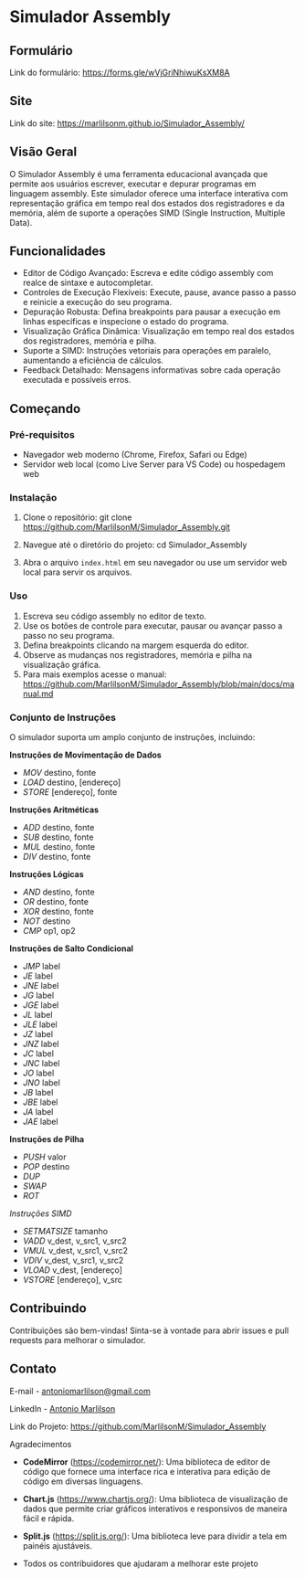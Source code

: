 # Simulador Assembly

## Formulário

Link do formulário: https://forms.gle/wVjGriNhiwuKsXM8A

## Site

Link do site: https://marlilsonm.github.io/Simulador_Assembly/

## Visão Geral

O Simulador Assembly é uma ferramenta educacional avançada que permite aos usuários escrever, executar e depurar programas em linguagem assembly. Este simulador oferece uma interface interativa com representação gráfica em tempo real dos estados dos registradores e da memória, além de suporte a operações SIMD (Single Instruction, Multiple Data).

## Funcionalidades
- Editor de Código Avançado: Escreva e edite código assembly com realce de sintaxe e autocompletar.
- Controles de Execução Flexíveis: Execute, pause, avance passo a passo e reinicie a execução do seu programa.
- Depuração Robusta: Defina breakpoints para pausar a execução em linhas específicas e inspecione o estado do programa.
- Visualização Gráfica Dinâmica: Visualização em tempo real dos estados dos registradores, memória e pilha.
- Suporte a SIMD: Instruções vetoriais para operações em paralelo, aumentando a eficiência de cálculos.
- Feedback Detalhado: Mensagens informativas sobre cada operação executada e possíveis erros.

## Começando

### Pré-requisitos

- Navegador web moderno (Chrome, Firefox, Safari ou Edge)
- Servidor web local (como Live Server para VS Code) ou hospedagem web

### Instalação

1. Clone o repositório:
   git clone https://github.com/MarlilsonM/Simulador_Assembly.git

2. Navegue até o diretório do projeto:
   cd Simulador_Assembly

3. Abra o arquivo `index.html` em seu navegador ou use um servidor web local para servir os arquivos.

### Uso

1. Escreva seu código assembly no editor de texto.
2. Use os botões de controle para executar, pausar ou avançar passo a passo no seu programa.
3. Defina breakpoints clicando na margem esquerda do editor.
4. Observe as mudanças nos registradores, memória e pilha na visualização gráfica.
5. Para mais exemplos acesse o manual: https://github.com/MarlilsonM/Simulador_Assembly/blob/main/docs/manual.md

### Conjunto de Instruções

O simulador suporta um amplo conjunto de instruções, incluindo:

**Instruções de Movimentação de Dados**
- *MOV* destino, fonte
- *LOAD* destino, [endereço]
- *STORE* [endereço], fonte

**Instruções Aritméticas**
- *ADD* destino, fonte
- *SUB* destino, fonte
- *MUL* destino, fonte
- *DIV* destino, fonte

**Instruções Lógicas**
- *AND* destino, fonte
- *OR* destino, fonte
- *XOR* destino, fonte
- *NOT* destino
- *CMP* op1, op2

**Instruções de Salto Condicional**
- *JMP* label
- *JE* label
- *JNE* label
- *JG* label
- *JGE* label
- *JL* label
- *JLE* label
- *JZ* label
- *JNZ* label
- *JC* label
- *JNC* label
- *JO* label
- *JNO* label
- *JB* label
- *JBE* label
- *JA* label
- *JAE* label

**Instruções de Pilha**
- *PUSH* valor
- *POP* destino
- *DUP*
- *SWAP*
- *ROT*

*Instruções SIMD*
- *SETMATSIZE* tamanho
- *VADD* v_dest, v_src1, v_src2
- *VMUL* v_dest, v_src1, v_src2
- *VDIV* v_dest, v_src1, v_src2
- *VLOAD* v_dest, [endereço]
- *VSTORE* [endereço], v_src

## Contribuindo
Contribuições são bem-vindas! Sinta-se à vontade para abrir issues e pull requests para melhorar o simulador.

## Contato

E-mail - antoniomarlilson@gmail.com

LinkedIn - [Antonio Marlilson](https://www.linkedin.com/in/antonio-marlilson-9aab2a219/)

Link do Projeto: https://github.com/MarlilsonM/Simulador_Assembly

Agradecimentos

- **CodeMirror** (https://codemirror.net/): Uma biblioteca de editor de código que fornece uma interface rica e interativa para edição de código em diversas linguagens.

- **Chart.js** (https://www.chartjs.org/): Uma biblioteca de visualização de dados que permite criar gráficos interativos e responsivos de maneira fácil e rápida.

- **Split.js** (https://split.js.org/): Uma biblioteca leve para dividir a tela em painéis ajustáveis.
- Todos os contribuidores que ajudaram a melhorar este projeto